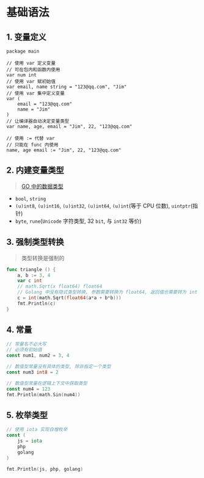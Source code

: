 # 基础语法

## 1. 变量定义
```golang
package main

// 使用 var 定义变量
// 可在包内和函数内使用
var num int
// 使用 var 赋初始值
var email, name string = "123@qq.com", "Jim"
// 使用 var 集中定义变量
var (
    email = "123@qq.com"
    name = "Jim"
)
// 让编译器自动决定变量类型
var name, age, email = "Jim", 22, "123@qq.com"

// 使用 := 代替 var
// 只能在 func 内使用
name, age email := "Jim", 22, "123@qq.com"
```

## 2. 内建变量类型
> [GO 中的数据类型](https://studygolang.com/articles/8276)

- `bool`, `string`
- `(u)int8`, `(u)int16`, `(u)int32`, `(u)int64`, `(u)int`(等于 CPU 位数), `uintptr`(指针)
- `byte`, `rune`(`Unicode` 字符类型, 32 `bit`, 与 `int32` 等价)

## 3. 强制类型转换
> 类型转换是强制的

```go
func triangle () {
	a, b := 3, 4
	var c int
    // math.Sqrt(x float64) float64
    // Golang 中没有隐式类型转换, 参数需要转换为 float64, 返回值也需要转为 int
	c = int(math.Sqrt(float64(a*a + b*b)))
	fmt.Println(c)
}
```

## 4. 常量

```go
// 常量名不必大写
// 必须有初始值
const num1, num2 = 3, 4

// 数值型常量没有具体的类型, 除非指定一个类型
const num3 int8 = 2

// 数值型常量在逻辑上下文中获取类型
const num4 = 123
fmt.Println(math.Sin(num4))
```

## 5. 枚举类型

```go
// 使用 iota 实现自增枚举
const (
    js = iota
    php
    golang
)

fmt.Println(js, php, golang)
```





